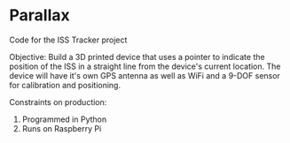 # Parallax
Code for the ISS Tracker project

Objective: Build a 3D printed device that uses a pointer to indicate the position of the ISS in a straight line from the device's current location. The device will have it's own GPS antenna as well as WiFi and a 9-DOF sensor for calibration and positioning.

Constraints on production:
1. Programmed in Python
2. Runs on Raspberry Pi
